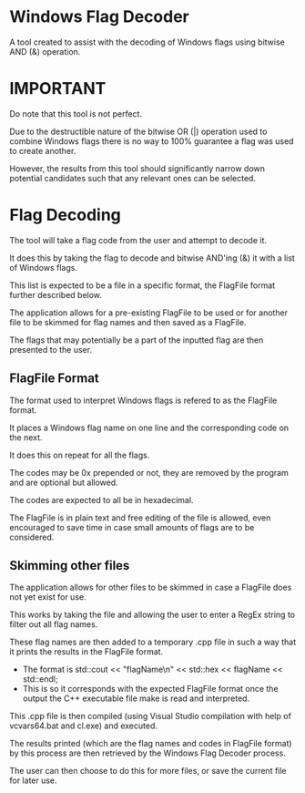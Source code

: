 # Windows Flag Decoder
A tool created to assist with the decoding of Windows flags using bitwise AND (&amp;) operation.

# IMPORTANT
Do note that this tool is not perfect.

Due to the destructible nature of the bitwise OR (|) operation used to combine Windows flags there is no way to 100% guarantee a flag was used to create another.

However, the results from this tool should significantly narrow down potential candidates such that any relevant ones can be selected.

# Flag Decoding
The tool will take a flag code from the user and attempt to decode it.

It does this by taking the flag to decode and bitwise AND'ing (&) it with a list of Windows flags.

This list is expected to be a file in a specific format, the FlagFile format further described below.

The application allows for a pre-existing FlagFile to be used or for another file to be skimmed for flag names and then saved as a FlagFile.

The flags that may potentially be a part of the inputted flag are then presented to the user.

## FlagFile Format
The format used to interpret Windows flags is refered to as the FlagFile format.

It places a Windows flag name on one line and the corresponding code on the next.

It does this on repeat for all the flags.

The codes may be 0x prepended or not, they are removed by the program and are optional but allowed.

The codes are expected to all be in hexadecimal.

The FlagFile is in plain text and free editing of the file is allowed, even encouraged to save time in case small amounts of flags are to be considered.

## Skimming other files
The application allows for other files to be skimmed in case a FlagFile does not yet exist for use.

This works by taking the file and allowing the user to enter a RegEx string to filter out all flag names.

These flag names are then added to a temporary .cpp file in such a way that it prints the results in the FlagFile format.
- The format is std::cout << "flagName\n" << std::hex << flagName << std::endl;
- This is so it corresponds with the expected FlagFile format once the output the C++ executable file make is read and interpreted.
	
This .cpp file is then compiled (using Visual Studio compilation with help of vcvars64.bat and cl.exe) and executed.

The results printed (which are the flag names and codes in FlagFile format) by this process are then retrieved by the Windows Flag Decoder process.

The user can then choose to do this for more files, or save the current file for later use.
